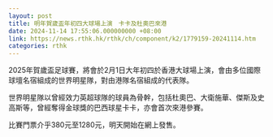```yaml
---
layout: post
title: 明年賀歲盃年初四大球場上演　卡卡及杜奧巴來港
date: 2024-11-14 17:55:06.000000000 +08:00
link: https://news.rthk.hk/rthk/ch/component/k2/1779159-20241114.htm
categories: rthk
---
```


2025年賀歲盃足球賽，將會於2月1日大年初四於香港大球場上演，會由多位國際球壇名宿組成的世界明星隊，對由港隊名宿組成的代表隊。

世界明星隊以曾經效力英超球隊的球員為骨幹，包括杜奧巴、大衛施華、傑斯及史高斯等，曾經奪得金球獎的巴西球星卡卡，亦會首次來港參賽。

比賽門票介乎380元至1280元，明天開始在網上發售。
